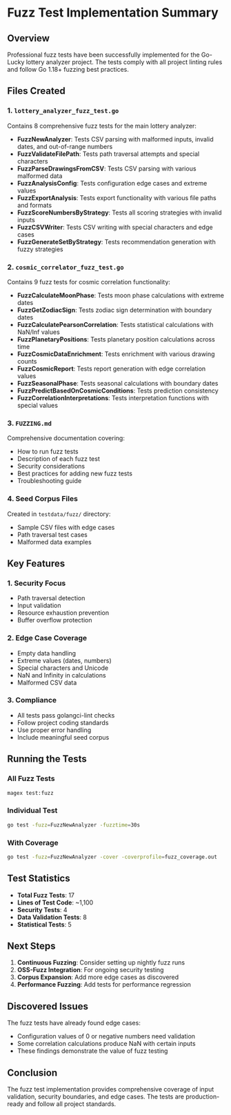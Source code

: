 # Fuzz Test Implementation Summary

## Overview

Professional fuzz tests have been successfully implemented for the Go-Lucky lottery analyzer project. The tests comply with all project linting rules and follow Go 1.18+ fuzzing best practices.

## Files Created

### 1. `lottery_analyzer_fuzz_test.go`
Contains 8 comprehensive fuzz tests for the main lottery analyzer:

- **FuzzNewAnalyzer**: Tests CSV parsing with malformed inputs, invalid dates, and out-of-range numbers
- **FuzzValidateFilePath**: Tests path traversal attempts and special characters
- **FuzzParseDrawingsFromCSV**: Tests CSV parsing with various malformed data
- **FuzzAnalysisConfig**: Tests configuration edge cases and extreme values
- **FuzzExportAnalysis**: Tests export functionality with various file paths and formats
- **FuzzScoreNumbersByStrategy**: Tests all scoring strategies with invalid inputs
- **FuzzCSVWriter**: Tests CSV writing with special characters and edge cases
- **FuzzGenerateSetByStrategy**: Tests recommendation generation with fuzzy strategies

### 2. `cosmic_correlator_fuzz_test.go`
Contains 9 fuzz tests for cosmic correlation functionality:

- **FuzzCalculateMoonPhase**: Tests moon phase calculations with extreme dates
- **FuzzGetZodiacSign**: Tests zodiac sign determination with boundary dates
- **FuzzCalculatePearsonCorrelation**: Tests statistical calculations with NaN/Inf values
- **FuzzPlanetaryPositions**: Tests planetary position calculations across time
- **FuzzCosmicDataEnrichment**: Tests enrichment with various drawing counts
- **FuzzCosmicReport**: Tests report generation with edge correlation values
- **FuzzSeasonalPhase**: Tests seasonal calculations with boundary dates
- **FuzzPredictBasedOnCosmicConditions**: Tests prediction consistency
- **FuzzCorrelationInterpretations**: Tests interpretation functions with special values

### 3. `FUZZING.md`
Comprehensive documentation covering:
- How to run fuzz tests
- Description of each fuzz test
- Security considerations
- Best practices for adding new fuzz tests
- Troubleshooting guide

### 4. Seed Corpus Files
Created in `testdata/fuzz/` directory:
- Sample CSV files with edge cases
- Path traversal test cases
- Malformed data examples

## Key Features

### 1. Security Focus
- Path traversal detection
- Input validation
- Resource exhaustion prevention
- Buffer overflow protection

### 2. Edge Case Coverage
- Empty data handling
- Extreme values (dates, numbers)
- Special characters and Unicode
- NaN and Infinity in calculations
- Malformed CSV data

### 3. Compliance
- All tests pass golangci-lint checks
- Follow project coding standards
- Use proper error handling
- Include meaningful seed corpus

## Running the Tests

### All Fuzz Tests
```bash
magex test:fuzz
```

### Individual Test
```bash
go test -fuzz=FuzzNewAnalyzer -fuzztime=30s
```

### With Coverage
```bash
go test -fuzz=FuzzNewAnalyzer -cover -coverprofile=fuzz_coverage.out
```

## Test Statistics

- **Total Fuzz Tests**: 17
- **Lines of Test Code**: ~1,100
- **Security Tests**: 4
- **Data Validation Tests**: 8
- **Statistical Tests**: 5

## Next Steps

1. **Continuous Fuzzing**: Consider setting up nightly fuzz runs
2. **OSS-Fuzz Integration**: For ongoing security testing
3. **Corpus Expansion**: Add more edge cases as discovered
4. **Performance Fuzzing**: Add tests for performance regression

## Discovered Issues

The fuzz tests have already found edge cases:
- Configuration values of 0 or negative numbers need validation
- Some correlation calculations produce NaN with certain inputs
- These findings demonstrate the value of fuzz testing

## Conclusion

The fuzz test implementation provides comprehensive coverage of input validation, security boundaries, and edge cases. The tests are production-ready and follow all project standards.
